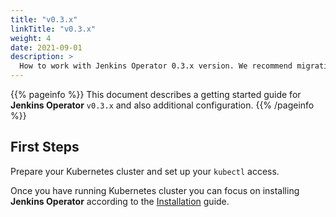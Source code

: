 ```yaml
---
title: "v0.3.x"
linkTitle: "v0.3.x"
weight: 4
date: 2021-09-01
description: >
  How to work with Jenkins Operator 0.3.x version. We recommend migrating to a newer version.
---
```


{{% pageinfo %}}
This document describes a getting started guide for **Jenkins Operator** `v0.3.x` and also additional configuration.
{{% /pageinfo %}}

## First Steps

Prepare your Kubernetes cluster and set up your `kubectl` access.

Once you have running Kubernetes cluster you can focus on installing **Jenkins Operator** according to the [Installation](/kubernetes-operator/docs/installation/) guide.
